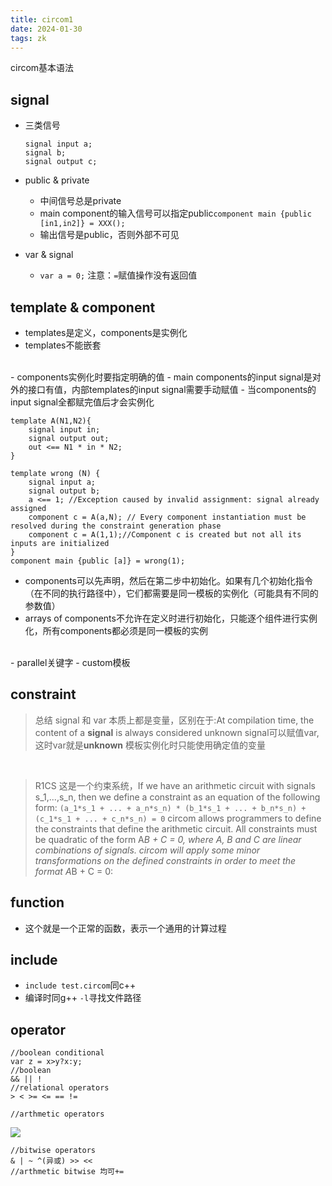 ```yaml
---
title: circom1
date: 2024-01-30 
tags: zk
---
```

circom基本语法
<!--more-->
## signal
- 三类信号
    ```
    signal input a;
    signal b;
    signal output c;
    ```

- public & private
  - 中间信号总是private
  - main component的输入信号可以指定public`component main {public [in1,in2]} = XXX();`
  - 输出信号是public，否则外部不可见

- var & signal
  - `var a = 0;` 注意：`=`赋值操作没有返回值
  

## template & component
- templates是定义，components是实例化
- templates不能嵌套
<br>
- components实例化时要指定明确的值
- main components的input signal是对外的接口有值，内部templates的input signal需要手动赋值
- 当components的input signal全都赋完值后才会实例化

```
template A(N1,N2){
    signal input in;
    signal output out; 
    out <== N1 * in * N2;
}

template wrong (N) {
    signal input a;
    signal output b;
    a <== 1; //Exception caused by invalid assignment: signal already assigned
    component c = A(a,N); // Every component instantiation must be resolved during the constraint generation phase
    component c = A(1,1);//Component c is created but not all its inputs are initialized
}
component main {public [a]} = wrong(1);
```
- components可以先声明，然后在第二步中初始化。如果有几个初始化指令（在不同的执行路径中），它们都需要是同一模板的实例化（可能具有不同的参数值）
- arrays of components不允许在定义时进行初始化，只能逐个组件进行实例化，所有components都必须是同一模板的实例
<br>
- parallel关键字
- custom模板

## constraint
>总结
>signal 和 var 本质上都是变量，区别在于:At compilation time, the content of a **signal** is always considered unknown
>signal可以赋值var,这时var就是**unknown**
>模板实例化时只能使用确定值的变量
<br>

>R1CS
>这是一个约束系统，If we have an arithmetic circuit with signals s_1,...,s_n, then we define a constraint as an equation of the following form:
>`(a_1*s_1 + ... + a_n*s_n) * (b_1*s_1 + ... + b_n*s_n) + (c_1*s_1 + ... + c_n*s_n) = 0`
>circom allows programmers to define the constraints that define the arithmetic circuit. All constraints must be quadratic of the form A*B + C = 0,
>where A, B and C are linear combinations of signals. circom will apply some minor transformations on the defined constraints in order to meet the format A*B + C = 0:


## function
- 这个就是一个正常的函数，表示一个通用的计算过程


## include
- `include test.circom`同c++
- 编译时同g++ `-l`寻找文件路径


## operator
```circom
//boolean conditional
var z = x>y?x:y;
//boolean
&& || !
//relational operators
> < >= <= == !=
```
```
//arthmetic operators
```
![](pic/circom.png)
```
//bitwise operators
& | ~ ^(异或) >> <<
//arthmetic bitwise 均可+=
```